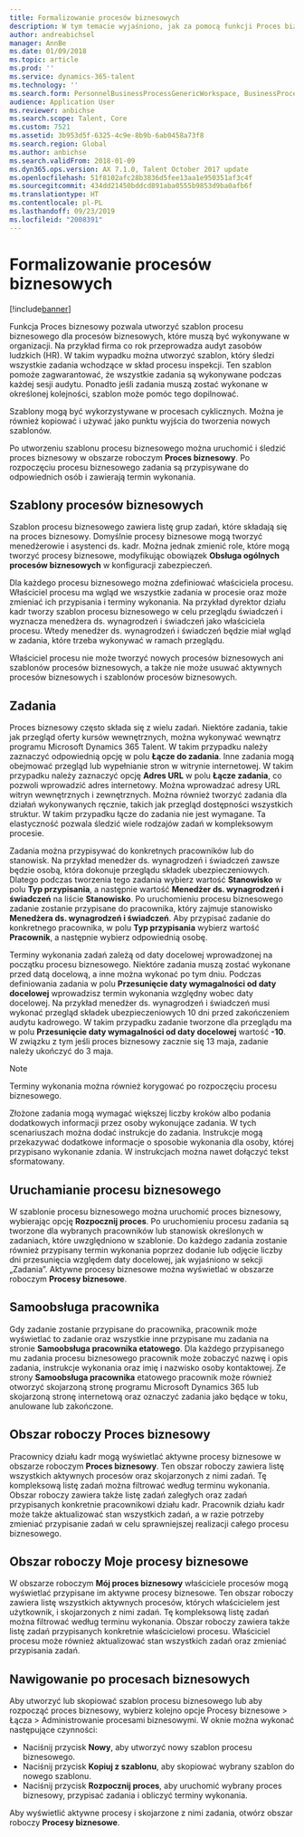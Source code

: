 ```yaml
---
title: Formalizowanie procesów biznesowych
description: W tym temacie wyjaśniono, jak za pomocą funkcji Proces biznesowy można utworzyć szablon procesu biznesowego dla procesów, które muszą być wykonywane w organizacji.
author: andreabichsel
manager: AnnBe
ms.date: 01/09/2018
ms.topic: article
ms.prod: ''
ms.service: dynamics-365-talent
ms.technology: ''
ms.search.form: PersonnelBusinessProcessGenericWorkspace, BusinessProcessGenericTemplateListpage, BusinessProcessGenericMyTemplates, BusinessProcessGroupAssignment
audience: Application User
ms.reviewer: anbichse
ms.search.scope: Talent, Core
ms.custom: 7521
ms.assetid: 3b953d5f-6325-4c9e-8b9b-6ab0458a73f8
ms.search.region: Global
ms.author: anbichse
ms.search.validFrom: 2018-01-09
ms.dyn365.ops.version: AX 7.1.0, Talent October 2017 update
ms.openlocfilehash: 51f8102afc28b3836d5fee13aa1e950351af3c4f
ms.sourcegitcommit: 434dd21450bddcd891aba0555b9853d9ba0afb6f
ms.translationtype: HT
ms.contentlocale: pl-PL
ms.lasthandoff: 09/23/2019
ms.locfileid: "2008391"
---
```

# <a name="formalize-business-processes"></a>Formalizowanie procesów biznesowych

[!include[banner](includes/banner.md)]

Funkcja Proces biznesowy pozwala utworzyć szablon procesu biznesowego dla procesów biznesowych, które muszą być wykonywane w organizacji. Na przykład firma co rok przeprowadza audyt zasobów ludzkich (HR). W takim wypadku można utworzyć szablon, który śledzi wszystkie zadania wchodzące w skład procesu inspekcji. Ten szablon pomoże zagwarantować, że wszystkie zadania są wykonywane podczas każdej sesji audytu. Ponadto jeśli zadania muszą zostać wykonane w określonej kolejności, szablon może pomóc tego dopilnować.

Szablony mogą być wykorzystywane w procesach cyklicznych. Można je również kopiować i używać jako punktu wyjścia do tworzenia nowych szablonów.

Po utworzeniu szablonu procesu biznesowego można uruchomić i śledzić proces biznesowy w obszarze roboczym **Proces biznesowy**. Po rozpoczęciu procesu biznesowego zadania są przypisywane do odpowiednich osób i zawierają termin wykonania.

## <a name="business-process-templates"></a>Szablony procesów biznesowych
Szablon procesu biznesowego zawiera listę grup zadań, które składają się na proces biznesowy. Domyślnie procesy biznesowe mogą tworzyć menedżerowie i asystenci ds. kadr. Można jednak zmienić role, które mogą tworzyć procesy biznesowe, modyfikując obowiązek **Obsługa ogólnych procesów biznesowych** w konfiguracji zabezpieczeń.

Dla każdego procesu biznesowego można zdefiniować właściciela procesu. Właściciel procesu ma wgląd we wszystkie zadania w procesie oraz może zmieniać ich przypisania i terminy wykonania. Na przykład dyrektor działu kadr tworzy szablon procesu biznesowego w celu przeglądu świadczeń i wyznacza menedżera ds. wynagrodzeń i świadczeń jako właściciela procesu. Wtedy menedżer ds. wynagrodzeń i świadczeń będzie miał wgląd w zadania, które trzeba wykonywać w ramach przeglądu.

Właściciel procesu nie może tworzyć nowych procesów biznesowych ani szablonów procesów biznesowych, a także nie może usuwać aktywnych procesów biznesowych i szablonów procesów biznesowych.

## <a name="tasks"></a>Zadania
Proces biznesowy często składa się z wielu zadań. Niektóre zadania, takie jak przegląd oferty kursów wewnętrznych, można wykonywać wewnątrz programu Microsoft Dynamics 365 Talent. W takim przypadku należy zaznaczyć odpowiednią opcję w polu **Łącze do zadania**. Inne zadania mogą obejmować przegląd lub wypełnianie stron w witrynie internetowej. W takim przypadku należy zaznaczyć opcję **Adres URL** w polu **Łącze zadania**, co pozwoli wprowadzić adres internetowy. Można wprowadzać adresy URL witryn wewnętrznych i zewnętrznych. Można również tworzyć zadania dla działań wykonywanych ręcznie, takich jak przegląd dostępności wszystkich struktur. W takim przypadku łącze do zadania nie jest wymagane. Ta elastyczność pozwala śledzić wiele rodzajów zadań w kompleksowym procesie.

Zadania można przypisywać do konkretnych pracowników lub do stanowisk. Na przykład menedżer ds. wynagrodzeń i świadczeń zawsze będzie osobą, która dokonuje przeglądu składek ubezpieczeniowych. Dlatego podczas tworzenia tego zadania wybierz wartość **Stanowisko** w polu **Typ przypisania**, a następnie wartość **Menedżer ds. wynagrodzeń i świadczeń** na liście **Stanowisko**. Po uruchomieniu procesu biznesowego zadanie zostanie przypisane do pracownika, który zajmuje stanowisko **Menedżera ds. wynagrodzeń i świadczeń**. Aby przypisać zadanie do konkretnego pracownika, w polu **Typ przypisania** wybierz wartość **Pracownik**, a następnie wybierz odpowiednią osobę.

Terminy wykonania zadań zależą od daty docelowej wprowadzonej na początku procesu biznesowego. Niektóre zadania muszą zostać wykonane przed datą docelową, a inne można wykonać po tym dniu. Podczas definiowania zadania w polu **Przesunięcie daty wymagalności od daty docelowej** wprowadzisz termin wykonania względny wobec daty docelowej. Na przykład menedżer ds. wynagrodzeń i świadczeń musi wykonać przegląd składek ubezpieczeniowych 10 dni przed zakończeniem audytu kadrowego. W takim przypadku zadanie tworzone dla przeglądu ma w polu **Przesunięcie daty wymagalności od daty docelowej** wartość **-10**. W związku z tym jeśli proces biznesowy zacznie się 13 maja, zadanie należy ukończyć do 3 maja.

> [!NOTE]
> Terminy wykonania można również korygować po rozpoczęciu procesu biznesowego.

Złożone zadania mogą wymagać większej liczby kroków albo podania dodatkowych informacji przez osoby wykonujące zadania. W tych scenariuszach można dodać instrukcje do zadania. Instrukcje mogą przekazywać dodatkowe informacje o sposobie wykonania dla osoby, której przypisano wykonanie zdania. W instrukcjach można nawet dołączyć tekst sformatowany.

## <a name="starting-a-business-process"></a>Uruchamianie procesu biznesowego
W szablonie procesu biznesowego można uruchomić proces biznesowy, wybierając opcję **Rozpocznij proces**. Po uruchomieniu procesu zadania są tworzone dla wybranych pracowników lub stanowisk określonych w zadaniach, które uwzględniono w szablonie. Do każdego zadania zostanie również przypisany termin wykonania poprzez dodanie lub odjęcie liczby dni przesunięcia względem daty docelowej, jak wyjaśniono w sekcji „Zadania”. Aktywne procesy biznesowe można wyświetlać w obszarze roboczym **Procesy biznesowe**.

## <a name="employee-self-service"></a>Samoobsługa pracownika
Gdy zadanie zostanie przypisane do pracownika, pracownik może wyświetlać to zadanie oraz wszystkie inne przypisane mu zadania na stronie **Samoobsługa pracownika etatowego**. Dla każdego przypisanego mu zadania procesu biznesowego pracownik może zobaczyć nazwę i opis zadania, instrukcje wykonania oraz imię i nazwisko osoby kontaktowej. Ze strony **Samoobsługa pracownika** etatowego pracownik może również otworzyć skojarzoną stronę programu Microsoft Dynamics 365 lub skojarzoną stronę internetową oraz oznaczyć zadania jako będące w toku, anulowane lub zakończone.

## <a name="business-process-workspace"></a>Obszar roboczy Proces biznesowy
Pracownicy działu kadr mogą wyświetlać aktywne procesy biznesowe w obszarze roboczym **Proces biznesowy**. Ten obszar roboczy zawiera listę wszystkich aktywnych procesów oraz skojarzonych z nimi zadań. Tę kompleksową listę zadań można filtrować według terminu wykonania. Obszar roboczy zawiera także listę zadań zaległych oraz zadań przypisanych konkretnie pracownikowi działu kadr. Pracownik działu kadr może także aktualizować stan wszystkich zadań, a w razie potrzeby zmieniać przypisanie zadań w celu sprawniejszej realizacji całego procesu biznesowego.

## <a name="my-business-processes-workspace"></a>Obszar roboczy Moje procesy biznesowe
W obszarze roboczym **Mój proces biznesowy** właściciele procesów mogą wyświetlać przypisane im aktywne procesy biznesowe. Ten obszar roboczy zawiera listę wszystkich aktywnych procesów, których właścicielem jest użytkownik, i skojarzonych z nimi zadań. Tę kompleksową listę zadań można filtrować według terminu wykonania. Obszar roboczy zawiera także listę zadań przypisanych konkretnie właścicielowi procesu. Właściciel procesu może również aktualizować stan wszystkich zadań oraz zmieniać przypisania zadań.

## <a name="navigating-business-processes"></a>Nawigowanie po procesach biznesowych
Aby utworzyć lub skopiować szablon procesu biznesowego lub aby rozpocząć proces biznesowy, wybierz kolejno opcje Procesy biznesowe > Łącza > Administrowanie procesami biznesowymi. W oknie można wykonać następujące czynności:

- Naciśnij przycisk **Nowy**, aby utworzyć nowy szablon procesu biznesowego.
- Naciśnij przycisk **Kopiuj z szablonu**, aby skopiować wybrany szablon do nowego szablonu.
- Naciśnij przycisk **Rozpocznij proces**, aby uruchomić wybrany proces biznesowy, przypisać zadania i obliczyć terminy wykonania.

Aby wyświetlić aktywne procesy i skojarzone z nimi zadania, otwórz obszar roboczy **Procesy biznesowe**.

